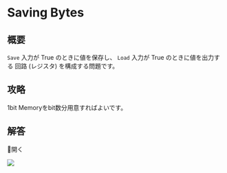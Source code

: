 # Saving Bytes

## 概要

`Save` 入力が <span class="T">True</span> のときに値を保存し、
`Load` 入力が <span class="T">True</span> のときに値を出力する
回路 (レジスタ) を構成する問題です。

## 攻略

1bit Memoryをbit数分用意すればよいです。

## 解答

<div class="spoiler-controller material-icons">&#xE5CF;開く</div>
<div class="spoiler">

![](https://gyazo.com/28b65733acdd316cc88bb69656d1983d.png)

</div>